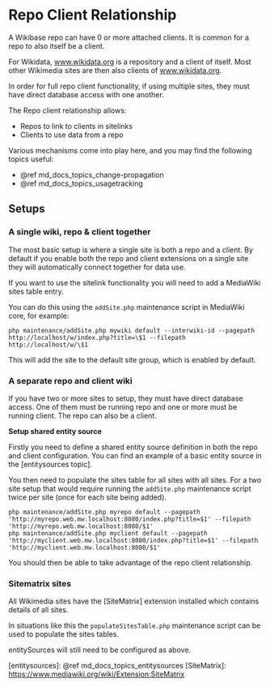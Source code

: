 # Repo Client Relationship

A Wikibase repo can have 0 or more attached clients. It is common for a repo to also itself be a client.

For Wikidata, www.wikidata.org is a repository and a client of itself. Most other Wikimedia sites are then also clients of www.wikidata.org.

In order for full repo client functionality, if using multiple sites, they must have direct database access with one another.

The Repo client relationship allows:
 - Repos to link to clients in sitelinks
 - Clients to use data from a repo

Various mechanisms come into play here, and you may find the following topics useful:
 - @ref md_docs_topics_change-propagation
 - @ref md_docs_topics_usagetracking

## Setups

### A single wiki, repo & client together

The most basic setup is where a single site is both a repo and a client.
By default if you enable both the repo and client extensions on a single site they will automatically connect together for data use.

If you want to use the sitelink functionality you will need to add a MediaWiki sites table entry.

You can do this using the `addSite.php` maintenance script in MediaWiki core, for example:

```
php maintenance/addSite.php mywiki default --interwiki-id --pagepath http://localhost/w/index.php?title=\$1 --filepath http://localhost/w/\$1
```

This will add the site to the default site group, which is enabled by default.

### A separate repo and client wiki

If you have two or more sites to setup, they must have direct database access.
One of them must be running repo and one or more must be running client.
The repo can also be a client.

**Setup shared entity source**

Firstly you need to define a shared entity source definition in both the repo and client configuration.
You can find an example of a basic entity source in the [entitysources topic].

You then need to populate the sites table for all sites with all sites.
For a two site setup that would require running the `addSite.php` maintenance script twice per site (once for each site being added).

```
php maintenance/addSite.php myrepo default --pagepath 'http://myrepo.web.mw.localhost:8080/index.php?title=$1' --filepath 'http://myrepo.web.mw.localhost:8080/$1'
php maintenance/addSite.php myclient default --pagepath 'http://myclient.web.mw.localhost:8080/index.php?title=$1' --filepath 'http://myclient.web.mw.localhost:8080/$1'
```

You should then be able to take advantage of the repo client relationship.

### Sitematrix sites

All Wikimedia sites have the [SiteMatrix] extension installed which contains details of all sites.

In situations like this the `populateSitesTable.php` maintenance script can be used to populate the sites tables.

entitySources will still need to be configured as above.

[entitysources]: @ref md_docs_topics_entitysources
[SiteMatrix]: https://www.mediawiki.org/wiki/Extension:SiteMatrix
